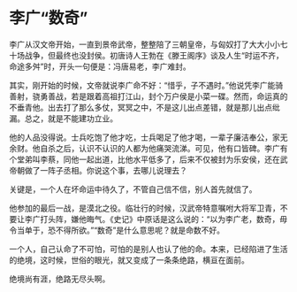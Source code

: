 # 李广“数奇”

李广从汉文帝开始，一直到景帝武帝，整整陪了三朝皇帝，与匈奴打了大大小小七十场战争，但最终也没封侯。初唐诗人王勃在《滕王阁序》谈及人生“时运不齐，命途多舛”时，开头一句便是：冯唐易老，李广难封。 

其实，刚开始的时候，文帝就说李广命不好：“惜乎，子不遇时。”他说凭李广能骑善射，骁勇善战，若是跟着高祖打江山，封个万户侯是小菜一碟。然而，命运真的不垂青他。出去打了那么多仗，冥冥之中，不是这儿出点差错，就是那儿出点纰漏。总之，就是不能建功立业。 

他的人品没得说。士兵吃饱了他才吃，士兵喝足了他才喝，一辈子廉洁奉公，家无余财。他自杀之后，认识不认识的人都为他痛哭流涕。可见，他有口皆碑。李广有个堂弟叫李蔡，同他一起出道，比他水平低多了，后来不仅被封为乐安侯，还在武帝朝做了一阵子丞相。你说这个事，去哪儿说理去？ 

关键是，一个人在坏命运中待久了，不管自己信不信，别人首先就信了。 

他参加的最后一战，是漠北之役。临壮行的时候，汉武帝特意嘱咐大将军卫青，不要让李广打头阵，嫌他晦气。《史记》中原话是这么说的：“以为李广老，数奇，毋令当单于，恐不得所欲。”“数奇”是什么意思呢？就是命数不好。 

一个人，自己认命了不可怕，可怕的是别人也认了他的命。本来，已经陷进了生活的绝境，这时候，世俗的眼光，就又变成了一条条绝路，横亘在面前。 

绝境尚有涯，绝路无尽头啊。